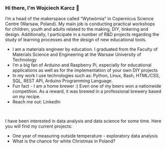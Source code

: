 ### Hi there, I'm Wojciech Karcz 👋

I’m a head of the makerspace called “Wytwórnia” in Copernicus Science Centre (Warsaw, Poland). My main job is conducting practical workshops for children, youth and adults related to the making, DIY, tinkering and design. Additionally, I participate in a number of R&D projects regarding the study of learning processes and the design of new educational tools.
- I am a materials engineer by education. I graduated from the Faculty of Materials Science and Engineering at the Warsaw University of Technology
- I’m a big fan of Arduino and Raspberry Pi, especially for educational applications as well as for the implementation of your own DIY projects
- In my work I use technologies such as: Python, Linux, Bash, HTML/CSS, SQL, REST API, Arduino Programming Language.
- Fun fact - I am a home brewer :) Even one of my beers won a nationwide competition. As a reward, it was brewed in a professional brewery based on my recipe.
- Reach me out: LinkedIn
<br>

I have been interested in data analysis and data science for some time. Here you will find my current projects:
- One year of measuring outside temperature - exploratory data analysis
- What is the chance for white Christmas in Poland?






<!--
**wojciechkarcz/wojciechkarcz** is a ✨ _special_ ✨ repository because its `README.md` (this file) appears on your GitHub profile.

Here are some ideas to get you started:

- 🔭 I’m currently working on ...
- 🌱 I’m currently learning ...
- 👯 I’m looking to collaborate on ...
- 🤔 I’m looking for help with ...
- 💬 Ask me about ...
- 📫 How to reach me: ...
- 😄 Pronouns: ...
- ⚡ Fun fact: ...
-->
